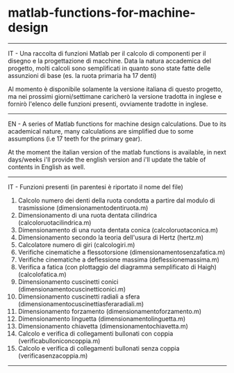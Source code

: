 # matlab-functions-for-machine-design

------------------------------------------------------------------------------

IT - Una raccolta di funzioni Matlab per il calcolo di componenti per il disegno e la progettazione di macchine. Data la natura accademica del progetto, molti calcoli sono semplificati in quanto sono state fatte delle assunzioni di base (es. la ruota primaria ha 17 denti)

Al momento è disponibile solamente la versione italiana di questo progetto, ma nei prossimi giorni/settimane caricherò la versione tradotta in inglese e fornirò l'elenco delle funzioni presenti, ovviamente tradotte in inglese.

------------------------------------------------------------------------------

EN - A series of Matlab functions for machine design calculations. Due to its academical nature, many calculations are simplified due to some assumptions (i.e 17 teeth for the primary gear).

At the moment the italian version of the matlab functions is available, in next days/weeks i'll provide the english version and i'll update the table of contents in English as well.

-------------------------------------------------------------------------------

IT - Funzioni presenti (in parentesi è riportato il nome del file)

1) Calcolo numero dei denti della ruota condotta a partire dal modulo di trasmissione (dimensionamentodentiruota.m)
2) Dimensionamento di una ruota dentata cilindrica (calcoloruotacilindrica.m)
3) Dimensionamento di una ruota dentata conica (calcoloruotaconica.m)
4) Dimensionamento secondo la teoria dell'usura di Hertz (hertz.m)
5) Calcolatore numero di giri (calcologiri.m)
6) Verifiche cinematiche a flessotorsione (dimensionamentosenzafatica.m)
7) Verifiche cinematiche a deflessione massima (deflessionemassima.m)
8) Verifica a fatica (con plottaggio del diagramma semplificato di Haigh) (calcolofatica.m)
9) Dimensionamento cuscinetti conici (dimensionamentocuscinetticonici.m)
10) Dimensionamento cuscinetti radiali a sfera (dimensionamentocuscinettiasferaradiali.m)
11) Dimensionamento forzamento (dimensionamentoforzamento.m)
12) Dimensionamento linguetta (dimensionamentolinguetta.m)
13) Dimensionamento chiavetta (dimensionamentochiavetta.m)
14) Calcolo e verifica di collegamenti bullonati con coppia (verificabulloniconcoppia.m)
15) Calcolo e verifica di collegamenti bullonati senza coppia (verificasenzacoppia.m)

-------------------------------------------------------------------------------
